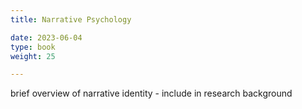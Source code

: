 ```yaml
---
title: Narrative Psychology

date: 2023-06-04
type: book
weight: 25

---
```

brief overview of narrative identity - include in research background